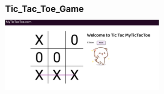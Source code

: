# Tic_Tac_Toe_Game
<img src="https://github.com/MohammadAmaanPatloo/Tic_Tac_Toe_Game/blob/master/Tic-Tac-Toe.png">
